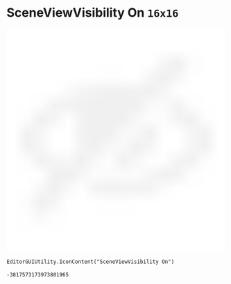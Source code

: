 # SceneViewVisibility On `16x16`
<img src="/img/SceneViewVisibility%20On.png" width=512 height=512>

``` CSharp
EditorGUIUtility.IconContent("SceneViewVisibility On")
```
```
-3817573173973801965
```
